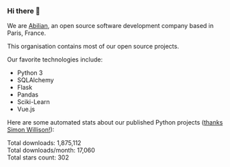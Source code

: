 ### Hi there 👋

We are [Abilian](https://abilian.com/), an open source software development company based in Paris, France.

This organisation contains most of our open source projects.

Our favorite technologies include:

- Python 3
- SQLAlchemy
- Flask
- Pandas
- Sciki-Learn
- Vue.js

Here are some automated stats about our published Python projects
([thanks Simon Willison!][sw-post]):

<!--marker-->
Total downloads: 1,875,112<br>
Total downloads/month: 17,060<br>
Total stars count: 302
<!--end-->

[sw-post]: https://simonwillison.net/2020/Jul/10/self-updating-profile-readme/